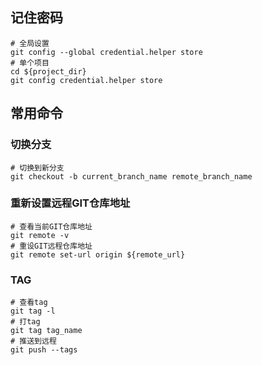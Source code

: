 ## 记住密码
    # 全局设置
    git config --global credential.helper store
    # 单个项目
    cd ${project_dir}
    git config credential.helper store

## 常用命令

### 切换分支
    # 切换到新分支
    git checkout -b current_branch_name remote_branch_name
    
### 重新设置远程GIT仓库地址
    # 查看当前GIT仓库地址
    git remote -v
    # 重设GIT远程仓库地址
    git remote set-url origin ${remote_url}

### TAG
    # 查看tag
    git tag -l
    # 打tag
    git tag tag_name
    # 推送到远程
    git push --tags
